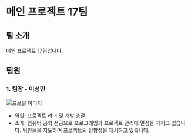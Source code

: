# 메인 프로젝트 17팀

## 팀 소개
메인 프로젝트 17팀입니다.

## 팀원

### 1. 팀장 - 이성민
![프로필 이미지](link_to_profile_image)
- 역할: 프로젝트 리더 및 개발 총괄
- 소개: 컴퓨터 공학 전공으로 프로그래밍과 프로젝트 관리에 열정을 가지고 있습니다. 팀원들을 지도하며 프로젝트의 방향성을 제시하고 있습니다.
